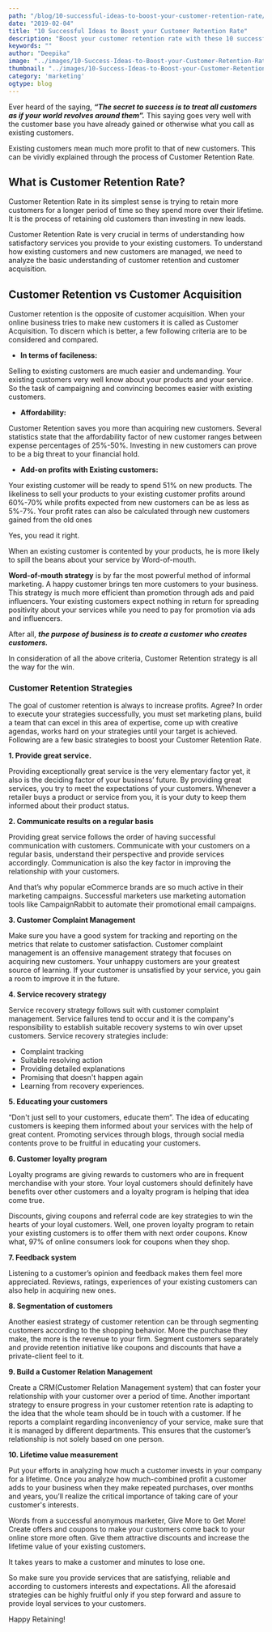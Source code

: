 ```yaml
---
path: "/blog/10-successful-ideas-to-boost-your-customer-retention-rate/"
date: "2019-02-04"
title: "10 Successful Ideas to Boost your Customer Retention Rate"
description: "Boost your customer retention rate with these 10 successful ideas. Having long term customer retention strategies will not only increase your store's revenue but will also help build a loyal fan following base for your brand."
keywords: ""
author: "Deepika"
image: "../images/10-Success-Ideas-to-Boost-your-Customer-Retention-Rate/10-Success-Ideas-to-Boost-your-Customer-Retention-Rate.jpg"
thumbnail: "../images/10-Success-Ideas-to-Boost-your-Customer-Retention-Rate/10-Success-Ideas-to-Boost-your-Customer-Retention-Rate.jpg"
category: 'marketing'
ogtype: blog
---
```


Ever heard of the saying, ***“The secret to success is to treat all customers as if your world revolves around them”.*** This saying goes very well with the customer base you have already gained or otherwise what you call as existing customers. 

Existing customers mean much more profit to that of new customers. This can be vividly explained through the process of Customer Retention Rate.

<toc></toc>

## What is Customer Retention Rate?

Customer Retention Rate in its simplest sense is trying to retain more customers for a longer period of time so they spend more over their lifetime. It is the process of retaining old customers than investing in new leads.

Customer Retention Rate is very crucial in terms of understanding how satisfactory services you provide to your existing customers. To understand how existing customers and new customers are managed, we need to analyze the basic understanding of customer retention and customer acquisition.

## Customer Retention vs Customer Acquisition

Customer retention is the opposite of customer acquisition. When your online business tries to make new customers it is called as Customer Acquisition. To discern which is better, a few following criteria are to be considered and compared.
- **In terms of  facileness:**

Selling to existing customers are much easier and undemanding. Your existing customers very well know about your products and your service. So the task of campaigning and convincing becomes easier with existing customers.

- **Affordability:**

Customer Retention saves you more than acquiring new customers. Several statistics state that the affordability factor of new customer ranges between expense percentages of 25%-50%. Investing in new customers can prove to be a big threat to your financial hold.

- **Add-on profits with Existing customers:**

Your existing customer will be ready to spend 51% on new products. The likeliness to sell your products to your existing customer profits around 60%-70% while profits expected from new customers can be as less as 5%-7%. Your profit rates can also be calculated through new customers gained from the old ones

Yes, <link-text url="https://blog.accessdevelopment.com/the-top-ten-benefits-of-customer-retention" target="\_blank" rel="nofollow">you read it right.</link-text>

When an existing customer is contented by your products, he is more likely to spill the beans about your service by Word-of-mouth. 

**Word-of-mouth strategy** is by far the most powerful method of informal marketing. A happy customer brings ten more customers to your business. This strategy is much more efficient than promotion through ads and paid influencers. Your existing customers expect nothing in return for spreading positivity about your services while you need to pay for promotion via ads and influencers. 

After all, ***the purpose of business is to create a customer who creates customers.***

In consideration of all the above criteria, Customer Retention strategy is all the way for the win.

### Customer Retention Strategies
The goal of customer retention is always to increase profits. 
Agree?
In order to execute your strategies successfully, you must set marketing plans, build a team that can excel in this area of expertise, come up with creative agendas, works hard on your strategies until your target is achieved. Following are a few basic strategies to boost your Customer Retention Rate.

**1. Provide great service.**

Providing exceptionally great service is the very elementary factor yet, it also is the deciding factor of your business’ future. By providing great services, you try to meet the expectations of your customers.
Whenever a retailer buys a product or service from you, it is your duty to keep them informed about their product status.

**2. Communicate results on a regular basis**

Providing great service follows the order of having successful communication with customers. Communicate with your customers on a regular basis, understand their perspective and provide services accordingly. Communication is also the key factor in improving the relationship with your customers.

And that’s why popular eCommerce brands are so much active in their marketing campaigns. Successful marketers use  <link-text url="https://www.campaignrabbit.com/" target="\_blank">marketing automation tools like CampaignRabbit</link-text> to automate their promotional email campaigns.

**3. Customer Complaint Management**

Make sure you have a good system for tracking and reporting on the metrics that relate to customer satisfaction. Customer complaint management is an offensive management strategy that focuses on acquiring new customers. Your unhappy customers are your greatest source of learning. If your customer is unsatisfied by your service, you gain a room to improve it in the future.

**4. Service recovery strategy**

Service recovery strategy follows suit with customer complaint management. Service failures tend to occur and it is the company's responsibility to establish suitable recovery systems to win over upset customers.
Service recovery strategies include:
- Complaint tracking
- Suitable resolving action
- Providing detailed explanations 
- Promising that doesn't happen again
- Learning from recovery experiences.

**5. Educating your customers**

“Don't just sell to your customers, educate them”. The idea of educating customers is keeping them informed about your services with the help of great content. Promoting services through blogs, through social media contents prove to be fruitful in educating your customers.

**6. Customer loyalty program** 

Loyalty programs are giving rewards to customers who are in frequent merchandise with your store. Your loyal customers should definitely have benefits over other customers and a loyalty program is helping that idea come true. 

Discounts, giving coupons and referral code are key strategies to win the hearts of your loyal customers. Well, one proven loyalty program to retain your existing customers is to <link-text url="https://wordpress.org/plugins/retainful-next-order-coupon-for-woocommerce/" target="\_blank">offer them with next order coupons.</link-text>  Know what, 97% of online consumers look for coupons when they shop.

**7. Feedback system**

Listening to a customer’s opinion and feedback makes them feel more appreciated. Reviews, ratings, experiences of your existing customers can also help in acquiring new ones.

**8. Segmentation of customers**

Another easiest strategy of customer retention can be through segmenting customers according to the shopping behavior. More the purchase they make, the more is the revenue to your firm. <link-text url="https://www.campaignrabbit.com/" target="\_blank">Segment customers</link-text> separately and provide retention initiative like coupons and discounts that have a private-client feel to it.

**9. Build a Customer Relation Management**

Create a CRM(Customer Relation Management system) that can foster your relationship with your customer over a period of time. Another important strategy to ensure progress in your customer retention rate is adapting to the idea that the whole team should be in touch with a customer. If he reports a complaint regarding inconveniency of your service, make sure that it is managed by different departments. This ensures that the customer’s relationship is not solely based on one person.

**10. Lifetime value measurement**

Put your efforts in analyzing how much a customer invests in your company for a lifetime. Once you analyze how much-combined profit a customer adds to your business when they make repeated purchases, over months and years, you’ll realize the critical importance of taking care of your customer's interests. 

Words from a successful anonymous marketer,
Give More to Get More!
 <link-text url="https://www.campaignrabbit.com/" target="\_blank">Create offers and coupons to make your customers come back to your online store</link-text> more often. Give them attractive discounts and increase the lifetime value of your existing customers.

It takes years to make a customer and minutes to lose one. 

So make sure you provide services that are satisfying, reliable and according to customers interests and expectations. All the aforesaid strategies can be highly fruitful only if you step forward and assure to provide loyal services to your customers.

 <link-text url="https://www.retainful.com/" target="\_blank">Happy Retaining!</link-text>
